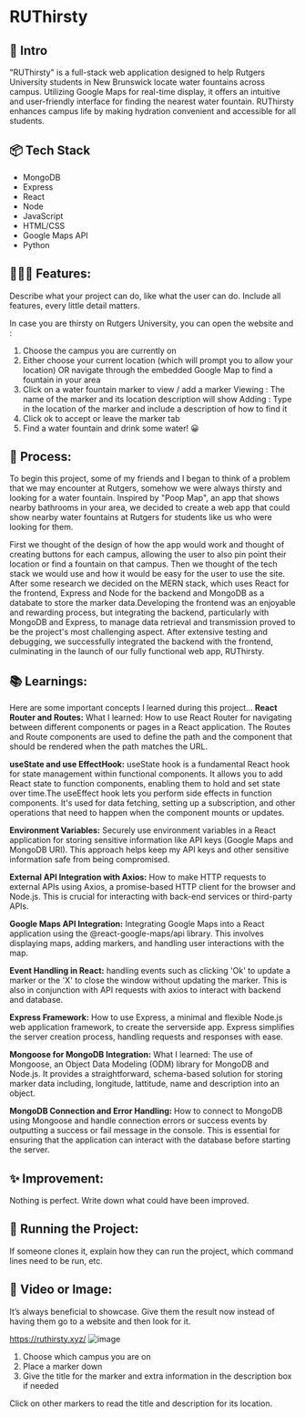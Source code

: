 # RUThirsty

## 🎋 Intro

"RUThirsty" is a full-stack web application designed to help Rutgers University students in New Brunswick locate water fountains across campus. Utilizing Google Maps for real-time display, it offers an intuitive and user-friendly interface for finding the nearest water fountain. RUThirsty enhances campus life by making hydration convenient and accessible for all students.

## 📦 Tech Stack

- MongoDB
- Express
- React
- Node
- JavaScript
- HTML/CSS
- Google Maps API
- Python

## 👩🏽‍🍳 Features:
Describe what your project can do, like what the user can do. Include all features, every little detail matters.

In case you are thirsty on Rutgers University, you can open the website and :
1) Choose the campus you are currently on
2) Either choose your current location (which will prompt you to allow your location)
   OR navigate through the embedded Google Map to find a fountain in your area
3) Click on a water fountain marker to view / add a marker
   Viewing : The name of the marker and its location description will show
   Adding : Type in the location of the marker and include a description of how to find it
4) Click ok to accept or leave the marker tab
5) Find a water fountain and drink some water! 😀

## 💭 Process:
   To begin this project, some of my friends and I began to think of a problem that we may encounter at Rutgers, somehow we were always thirsty and looking for a water fountain. Inspired by "Poop Map", an app that shows nearby bathrooms in your area, we decided to create a web app that could show nearby water fountains at Rutgers for students like us who were looking for them. 

   First we thought of the design of how the app would work and thought of creating buttons for each campus, allowing the user to also pin point their location or find a fountain on that campus. Then we thought of the tech stack we would use and how it would be easy for the user to use the site. After some research we decided on the MERN stack, which uses React for the frontend, Express and Node for the backend and MongoDB as a databate to store the marker data.Developing the frontend was an enjoyable and rewarding process, but integrating the backend, particularly with MongoDB and Express, to manage data retrieval and transmission proved to be the project's most challenging aspect. After extensive testing and debugging, we successfully integrated the backend with the frontend, culminating in the launch of our fully functional web app, RUThirsty.

## 📚 Learnings:
Here are some important concepts I learned during this project...
**React Router and Routes:**
What I learned: How to use React Router for navigating between different components or pages in a React application. The Routes and Route components are used to define the path and the component that should be rendered when the path matches the URL.

**useState and use EffectHook:** useState hook is a fundamental React hook for state management within functional components. It allows you to add React state to function components, enabling them to hold and set state over time.The useEffect hook lets you perform side effects in function components. It's used for data fetching, setting up a subscription, and other operations that need to happen when the component mounts or updates.

**Environment Variables:** Securely use environment variables in a React application for storing sensitive information like API keys (Google Maps and MongoDB URI). This approach helps keep my API keys and other sensitive information safe from being compromised.

**External API Integration with Axios:**
How to make HTTP requests to external APIs using Axios, a promise-based HTTP client for the browser and Node.js. This is crucial for interacting with back-end services or third-party APIs.

**Google Maps API Integration:** Integrating Google Maps into a React application using the @react-google-maps/api library. This involves displaying maps, adding markers, and handling user interactions with the map.

**Event Handling in React:** handling events such as clicking 'Ok' to update a marker or the 'X' to close the window without updating the marker. This is also in conjunction with API requests with axios to interact with backend and database.

**Express Framework:** How to use Express, a minimal and flexible Node.js web application framework, to create the serverside app. Express simplifies the server creation process, handling requests and responses with ease.

**Mongoose for MongoDB Integration:**
What I learned: The use of Mongoose, an Object Data Modeling (ODM) library for MongoDB and Node.js. It provides a straightforward, schema-based solution for storing marker data including, longitude, lattitude, name and description into an object. 

**MongoDB Connection and Error Handling:** How to connect to MongoDB using Mongoose and handle connection errors or success events by outputting a success or fail message in the console. This is essential for ensuring that the application can interact with the database before starting the server.

## ✨ Improvement:
Nothing is perfect. Write down what could have been improved.

## 🚦 Running the Project:
If someone clones it, explain how they can run the project, which command lines need to be run, etc.

## 📸 Video or Image:
It’s always beneficial to showcase. Give them the result now instead of having them go to a website and then look for it.


https://ruthirsty.xyz/
![image](https://github.com/nmazid121/RU_Thirsty/assets/129209117/ffcac6c6-ef4c-4ed6-b19e-61a9ad01fbc4)

1) Choose which campus you are on
2) Place a marker down
3) Give the title for the marker and extra information in the description box if needed

Click on other markers to read the title and description for its location.
